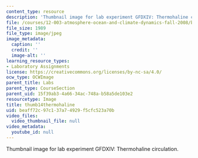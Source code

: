 ```yaml
---
content_type: resource
description: 'Thumbnail image for lab experiment GFDXIV: Thermohaline circulation.'
file: /courses/12-003-atmosphere-ocean-and-climate-dynamics-fall-2008/beaff72c97c137a74929f5cfc523a70b_thumb14thermohaline.JPG
file_size: 1989
file_type: image/jpeg
image_metadata:
  caption: ''
  credit: ''
  image-alt: ''
learning_resource_types:
- Laboratory Assignments
license: https://creativecommons.org/licenses/by-nc-sa/4.0/
ocw_type: OCWImage
parent_title: Labs
parent_type: CourseSection
parent_uid: 15f39ab3-4a66-34ac-748a-b58a5de103e2
resourcetype: Image
title: thumb14thermohaline
uid: beaff72c-97c1-37a7-4929-f5cfc523a70b
video_files:
  video_thumbnail_file: null
video_metadata:
  youtube_id: null
---
```

Thumbnail image for lab experiment GFDXIV: Thermohaline circulation.